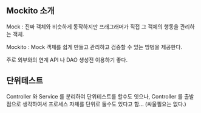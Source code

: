 ## Mockito  소개

Mock : 진짜 객체와 비슷하게 동작하지만 프래그래머가 직접 그 객체의 행동을 관리하는 객체. 

Mockito : Mock 객체를 쉽게 만들고 관리하고 검증할 수 있는 방벙을 제공한다.

주로 외부와의 연계 API 나 DAO 생성전 이용하기 좋다.



## 단위테스트

Controller 와 Service 를 분리하여 단위테스트를 할수도 잇으나, Controller 를 출발점으로 생각하여서 프로세스 자체를 단위로 둘수도 있다고 함... (싸울필요는 없다.)